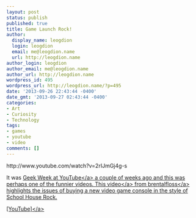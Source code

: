 ```yaml
---
layout: post
status: publish
published: true
title: Game Launch Rock!
author:
  display_name: leogdion
  login: leogdion
  email: me@leogdion.name
  url: http://leogdion.name
author_login: leogdion
author_email: me@leogdion.name
author_url: http://leogdion.name
wordpress_id: 495
wordpress_url: http://leogdion.name/?p=495
date: '2013-09-26 22:43:44 -0400'
date_gmt: '2013-09-27 02:43:44 -0400'
categories:
- Art
- Curiosity
- Technology
tags:
- games
- youtube
- video
comments: []
---
```

<p>http:&#47;&#47;www.youtube.com&#47;watch?v=2rIJmGj4g-s</p>
<p>It was <a href="http:&#47;&#47;www.youtube.com&#47;playlist?list=PLbpi6ZahtOH5smw-PWJfIsoKgM-sY4f1e" target="_blank">Geek Week at YouTube<&#47;a> a couple of weeks ago and this was perhaps one of the funnier videos. <a href="http:&#47;&#47;www.youtube.com&#47;watch?v=2rIJmGj4g-s" target="_blank">This video<&#47;a> from <a href="http:&#47;&#47;www.youtube.com&#47;user&#47;brentalfloss?feature=watch" target="_blank">brentalfloss<&#47;a> highlights the issues of buying a new video game console in the style of School House Rock.</p>
<p><a href="http:&#47;&#47;www.youtube.com&#47;watch?v=2rIJmGj4g-s" target="_blank">[YouTube]<&#47;a></p>
